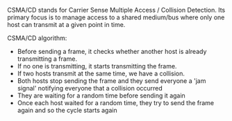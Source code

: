
CSMA/CD stands for Carrier Sense Multiple Access / Collision Detection. Its primary focus is to manage access to a shared medium/bus where only one host can transmit at a given point in time.

CSMA/CD algorithm:


- Before sending a frame, it checks whether another host is already transmitting a frame.
- If no one is transmitting, it starts transmitting the frame.
- If two hosts transmit at the same time, we have a collision.
- Both hosts stop sending the frame and they send everyone a 'jam signal' notifying everyone that a collision occurred
- They are waiting for a random time before sending it again
- Once each host waited for a random time, they try to send the frame again and so the cycle starts again